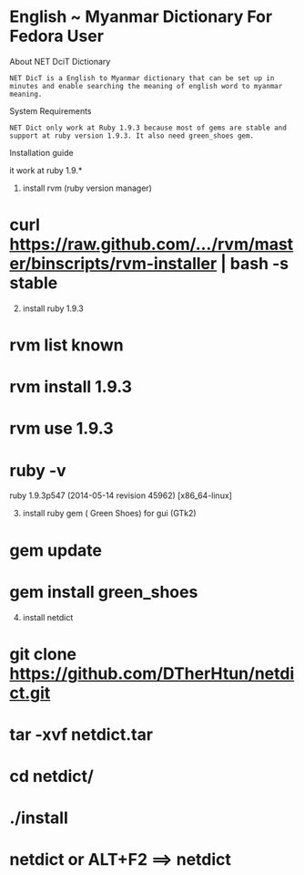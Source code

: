 English ~ Myanmar Dictionary For Fedora User
======================================
About NET DciT Dictionary

	NET DicT is a English to Myanmar dictionary that can be set up in minutes and enable searching the meaning of english word to myanmar meaning.


System Requirements
	
	NET Dict only work at Ruby 1.9.3 because most of gems are stable and support at ruby version 1.9.3. It also need green_shoes gem.

Installation guide

it work at ruby 1.9.*


1) install rvm (ruby version manager)

# curl https://raw.github.com/…/rvm/master/binscripts/rvm-installer | bash -s stable

2) install ruby 1.9.3

# rvm list known
# rvm install 1.9.3
# rvm use 1.9.3
# ruby -v
ruby 1.9.3p547 (2014-05-14 revision 45962) [x86_64-linux]

3) install ruby gem ( Green Shoes) for gui (GTk2)

# gem update
# gem install green_shoes

4) install netdict

# git clone https://github.com/DTherHtun/netdict.git

# tar -xvf netdict.tar
# cd netdict/
# ./install

# netdict or ALT+F2 ==> netdict
